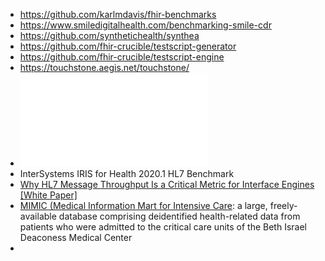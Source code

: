 - https://github.com/karlmdavis/fhir-benchmarks
- https://www.smiledigitalhealth.com/benchmarking-smile-cdr
- https://github.com/synthetichealth/synthea
- https://github.com/fhir-crucible/testscript-generator
- https://github.com/fhir-crucible/testscript-engine
- https://touchstone.aegis.net/touchstone/
- ![Final-Version_-Google-Healthcare-API-Whitepaper-Update_-October-2021.pdf](../assets/Final-Version_-Google-Healthcare-API-Whitepaper-Update_-October-2021_1708760430047_0.pdf)
- InterSystems IRIS for Health 2020.1 HL7 Benchmark
- [Why HL7 Message Throughput Is a Critical Metric for Interface Engines [White Paper]](https://blog.interfaceware.com/hl7-message-throughput-is-a-critical-metric-for-interface-engines/)
- [MIMIC (Medical Information Mart for Intensive Care](https://mimic.mit.edu/docs/about/): a large, freely-available database comprising deidentified health-related data from patients who were admitted to the critical care units of the Beth Israel Deaconess Medical Center
-
